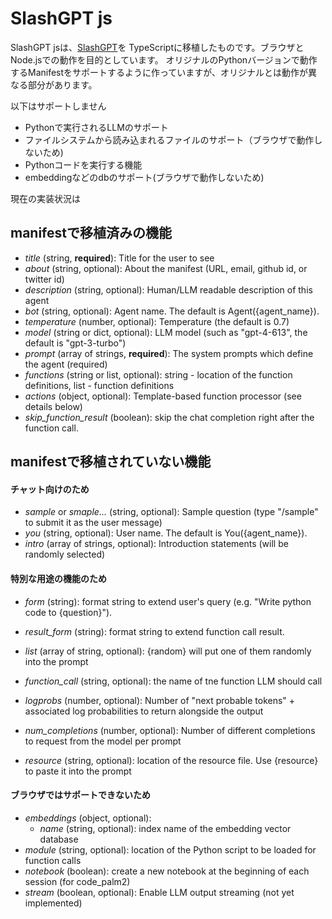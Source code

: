 # SlashGPT js

SlashGPT jsは、[SlashGPT](https://github.com/snakajima/SlashGPT)を TypeScriptに移植したものです。ブラウザとNode.jsでの動作を目的としています。
オリジナルのPythonバージョンで動作するManifestをサポートするように作っていますが、オリジナルとは動作が異なる部分があります。

以下はサポートしません
- Pythonで実行されるLLMのサポート
- ファイルシステムから読み込まれるファイルのサポート（ブラウザで動作しないため)
- Pythonコードを実行する機能
- embeddingなどのdbのサポート(ブラウザで動作しないため)

現在の実装状況は

## manifestで移植済みの機能
- *title* (string, **required**): Title for the user to see
- *about* (string, optional): About the manifest (URL, email, github id, or twitter id)
- *description* (string, optional): Human/LLM readable description of this agent
- *bot* (string, optional): Agent name. The default is Agent({agent_name}).
- *temperature* (number, optional): Temperature (the default is 0.7)
- *model* (string or dict, optional): LLM model (such as "gpt-4-613", the default is "gpt-3-turbo")
- *prompt* (array of strings, **required**): The system prompts which define the agent (required)
- *functions* (string or list, optional): string - location of the function definitions, list - function definitions
- *actions* (object, optional): Template-based function processor (see details below)
- *skip_function_result* (boolean): skip the chat completion right after the function call.


## manifestで移植されていない機能

#### チャット向けのため
- *sample* or *smaple...* (string, optional): Sample question (type "/sample" to submit it as the user message)
- *you* (string, optional): User name. The default is You({agent_name}).
- *intro* (array of strings, optional): Introduction statements (will be randomly selected)

#### 特別な用途の機能のため
- *form* (string): format string to extend user's query (e.g. "Write python code to {question}").
- *result_form* (string): format string to extend function call result.
- *list* (array of string, optional): {random} will put one of them randomly into the prompt

- *function_call* (string, optional): the name of tne function LLM should call
- *logprobs* (number, optional): Number of "next probable tokens" + associated log probabilities to return alongside the output
- *num_completions* (number, optional): Number of different completions to request from the model per prompt
- *resource* (string, optional): location of the resource file. Use {resource} to paste it into the prompt

#### ブラウザではサポートできないため
- *embeddings* (object, optional):
  - *name* (string, optional): index name of the embedding vector database
- *module* (string, optional): location of the Python script to be loaded for function calls
- *notebook* (boolean): create a new notebook at the beginning of each session (for code_palm2)
- *stream* (boolean, optional): Enable LLM output streaming (not yet implemented)

